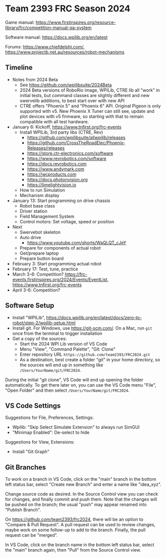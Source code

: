 Team 2393 FRC Season 2024
=========================

Game manual: https://www.firstinspires.org/resource-library/frc/competition-manual-qa-system

Software manual: https://docs.wpilib.org/en/latest

Forums: https://www.chiefdelphi.com/, https://www.projectb.net.au/resources/robot-mechanisms

Timeline
--------

* Notes from 2024 Beta
  - See https://github.com/wpilibsuite/2024Beta
  - 2024 Beta versions of RoboRio image, WPILib, CTRE lib all "work" in initial tests,
    but command classes are slightly different and new swervelib additions,
    to best start over with new API
  - CTRE offers "Phoenix 5" and "Phoenix 6" API.
    Original Pigeon is only supported with v5.
    New Phoenix X Tuner can still see, update and plot devices with v5 firmware,
    so starting with that to remain compatible with all test hardware.
* January 6: Kickoff, https://www.tnfirst.org/frc-events
  - Install WPILib, 3rd party libs (CTRE, Rev)
    + https://github.com/wpilibsuite/allwpilib/releases
    + https://github.com/CrossTheRoadElec/Phoenix-Releases/releases
    + https://store.ctr-electronics.com/software
    + https://www.revrobotics.com/software
    + https://docs.revrobotics.com
    + https://www.andymark.com
    + https://wcproducts.com
    + https://docs.photonvision.org
    + https://limelightvision.io
  - How to run Simulation
  - Mechanism display
* January 13: Start programming on drive chassis
  - Robot base class
  - Driver station
  - Field Management System
  - Control motors: Set voltage, speed or position
* Next
  - Swervebot skeleton
  - Auto drive
    - https://www.youtube.com/shorts/WaQLQT_cJeY
  - Prepare for components of actual robot
  - Get/prepare laptop
  - Prepare button board
* February 3: Start programming actual robot
* February 17: Test, tune, practice
* March 3-6: Competition? https://frc-events.firstinspires.org/2024/Events/EventList, https://www.tnfirst.org/frc-events
* April 3-6: Competition?


Software Setup
--------------

 * Install "WPILib", https://docs.wpilib.org/en/latest/docs/zero-to-robot/step-2/wpilib-setup.html
 * Install git. For Windows, use https://git-scm.com/. On a Mac, run `git` once from the terminal to trigger installation
 * Get a copy of the sources:
   * Start the 2024 WPI Lib version of VS Code
   * Menu "View", "Command Palette", "Git: Clone"
   * Enter repository URL `https://github.com/team2393/FRC2024.git`
   * As a destination, best create a folder "git" in your home directory,
     so the sources will end up in something like `/Users/YourName/git/FRC2024`.

During the initial "git clone", VS Code will end up opening the folder automatically.
To get there later on, you can use the VS Code menu "File", "Open Folder" and then select
`/Users/YourName/git/FRC2024`.


VS Code Settings
----------------

Suggestions for File, Preferences, Settings:
 * Wpilib: "Skip Select Simulate Extension" to always run SimGUI
 * "Minimap Enabled": De-select to hide

Suggestions for View, Extensions:
 * Install "Git Graph"

Git Branches
------------

To work on a branch in VS Code, click on the "main" branch in the bottom left status bar, 
select "Create new Branch" and enter a name like "idea_xyz".

Change source code as desired.
In the Source Control view you can check for changes, and finally commit and push them.
Note that the changes will be pushed on the branch; the usual "push" may appear
renamed into "Publish Branch".

On https://github.com/team2393/frc2024, there will be an option to "Compare & Pull Request".
A pull request can be used to review changes, maybe work on some follow-up to add to the branch.
Finally, the pull request can be "merged".

In VS Code, click on the branch name in the bottom left status bar,
select the "main" branch again, then "Pull" from the Source Control view.

